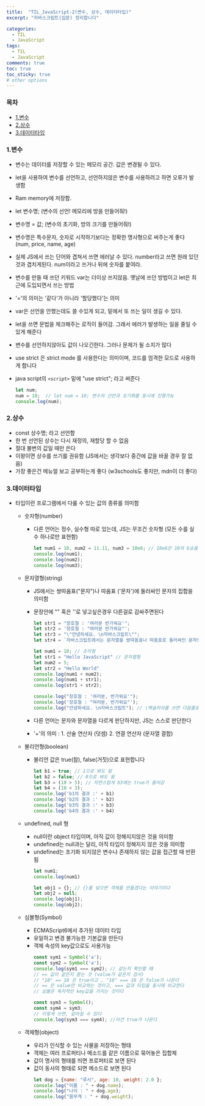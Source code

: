 ```yaml
---
title:  "TIL_JavaScript-2(변수, 상수, 데이터타입)"
excerpt: "자바스크립트(입문) 정리합니다"

categories:
  - TIL
  - JavaScript
tags:
  - TIL
  - JavaScript
comments: true
toc: true
toc_sticky: true
# other options
---
```



<h3>목차</h3>

- [1.변수](#1변수)
- [2.상수](#2상수)
- [3.데이터타입](#3데이터타입)
  

### 1.변수

- 변수는 데이터를 저장할 수 있는 메모리 공간. 값은 변경될 수 있다.
- let을 사용하여 변수를 선언하고, 선언하지않은 변수를 사용하려고 하면 오류가 발생함
- Ram memory에 저장함.
- let 변수명; (변수의 선언! 메모리에 방을 만들어줘!)
- 변수명 = 값; (변수의 초기화, 방의 크기를 만들어줘!)
- 변수명은 특수문자, 숫자로 시작하기보다는 정확한 명사형으로 써주는게 좋다 (num, price, name, age)
- 실제 JS에서 쓰는 단어와 겹쳐서 쓰면 에러날 수 있다. number라고 쓰면 원래 있던 것과 겹치게된다. num이라고 쓰거나 뒤에 숫자를 붙여라.
- 변수를 만들 때 쓰던 키워드 var는 더이상 쓰지않음. 옛날에 쓰던 방법이고 let은 최근에 도입되면서 쓰는 방법
- '='의 의미는 '같다'가 아니라 '할당했다'는 의미
- var은 선언을 안했는데도 쓸 수있게 되고, 밑에서 또 쓰는 일이 생길 수 있다.
- let을 쓰면 문법을 체크해주는 로직이 들어감. 그래서 에러가 발생하는 일을 줄일 수 있게 해준다
- 변수를 선언하지않아도 값이 나오긴한다. 그러나 문제가 될 소지가 많다
- use strict 은 strict mode 를 사용한다는 의미이며, 코드를 엄격한 모드로 사용하게 합니다
- java script의 `<script>` 밑에 "use strict"; 라고 써준다

    ```javascript
    let num;
    num = 10;  // let num = 10; 변수의 선언과 초기화를 동시에 진행가능
    console.log(num);
    ```

### 2.상수

- const 상수명; 라고 선언함
- 한 번 선언된 상수는 다시 재정의, 재할당 할 수 없음
- 절대 불변의 값일 때만 쓴다
- 이왕이면 상수를 쓰기를 권유함 (JS에서는 생각보다 중간에 값을 바꿀 경우 잘 없음)
- 가장 좋은건 메뉴얼 보고 공부하는게 좋다 (w3schools도 좋지만, mdn이 더 좋다)


### 3.데이터타입
- 타입이란 프로그램에서 다룰 수 있는 값의 종류를 의미함
    - 숫자형(number)
        - 다른 언어는 정수, 실수형 따로 있는데, JS는 무조건 숫자형 (모든 수를 실수 하나로만 표현함)
            ```javascript
            let num1 = 10, num2 = 11.11, num3 = 10e6; // 10e6은 10의 6승을 의미함
            console.log(num1);
            console.log(num2);
            console.log(num3);
            ```
    - 문자열형(string)
        - JS에서는 쌍따옴표("문자")나 따옴표 ('문자')에 둘러싸인 문자의 집합을 의미함
        - 문장안에 "" 혹은 ''로 넣고싶은경우 다른걸로 감싸주면된다
            ```javascript
            let str1 = "장호철 : '여러분 반가워요'";
            let str2 = '장호철 : "여러분 반가워요"';
            let str3 = "\"안녕하세요. \n자바스크립트\"";
            let str4 = `자바스크립트에서는 문자열을 쌍따옴표나 따옴표로 둘러싸인 문자의 집합을 의미합니다.`
            ```
          
            ```javascript
            let num1 = 10; // 숫자형
            let str1 = "Hello JavaScript" // 문자열형
            let num2 = 5;
            let str2 = "Hello World"
            console.log(num1 + num2);
            console.log(num1 + str1);
            console.log(str1 + str2);
            
            console.log("장호철 : '여러분, 반가워요'");
            console.log('장호철 : "여러분, 반가워요"');
            console.log("안녕하세요. \n자바스크립트"); // \백슬러쉬를 쓰면 다음줄로 넘어감
            ```
          
        - 다른 언어는 문자와 문자열을 다르게 판단하지만, JS는 스스로 판단한다
        - '+'의 의미 : 1. 산술 연산자 (덧셈) 2. 연결 연산자 (문자열 결합)
    - 불리언형(boolean)
        - 불리언 값은 true(참), false(거짓)으로 표현합니다
            ```javascript
            let b1 = true; // 1으로 봐도 됨
            let b2 = false; // 0으로 봐도 됨
            let b3 = (10 > 5); // 자연스럽게 b3에는 true가 들어감
            let b4 = (10 < 3);
            console.log('b1의 결과 :' + b1)
            console.log('b2의 결과 :' + b2)
            console.log('b3의 결과 :' + b3)
            console.log('b4의 결과 :' + b4)
            ```
    - undefined, null 형
        - null이란 object 타입이며, 아직 값이 정해지지않은 것을 의미함
        - undefined는 null과는 달리, 아직 타입이 정해지지 않은 것을 의미함
        - undefined는 초기화 되지않은 변수나 존재하지 않는 값을 접근할 때 반환됨
            ```javascript
            let num1;
            console.log(num1)
            
            let obj1 = {}; // {}를 넣으면 객체를 만들겠다는 이야기이다
            let obj2 = null;
            console.log(obj1);
            console.log(obj2);
            ```
    - 심볼형(Symbol)
        - ECMAScript6에서 추가된 데이터 타입
        - 유일하고 변경 불가능한 기본값을 만든다
        - 객체 속성의 key값으로도 사용가능
            ```javascript
            const sym1 = Symbol('a');
            const sym2 = Symbol('a');
            console.log(sym1 === sym2); // 같는지 확인할 때
            // == 값이 같은지 묻는 것 (value가 같은지 검사)
            // "10" == 10 은 true이고 , "10" === 10 은 false가 나온다
            // == 은 value만 비교하는 것이고, === 값과 타입을 동시에 비교한다
            // 심볼은 독자적인 key값을 가지는 것이다
            
            const sym3 = Symbol();
            const sym4 = sym3;
            // 이렇게 쓰면, 같아질 수 있다
            console.log(sym3 === sym4); //이건 true가 나온다
            ```
          
    - 객체형(object)
        - 우리가 인식할 수 있는 사물을 저장하는 형태
        - 객체는 여러 프로퍼티나 메소드를 같은 이름으로 묶어놓은 집합체
        - 값이 명사의 형태를 띄면 프로퍼티로 보면 된다
        - 값이 동사의 형태로 되면 메소드로 보면 된다
            ```javascript
            let dog = {name: "루시", age: 10, weight: 2.0 };
            console.log("이름 : " + dog.name);
            console.log("나이 : " + dog.age);
            console.log("몸무게 : " + dog.weight);
            ```
        